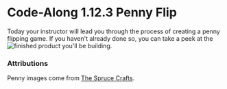# Code-Along 1.12.3 Penny Flip

Today your instructor will lead you through the process of creating a penny flipping game. If you haven't already done so, you can take a peek at the ![finished product you'll be building](TBD).

### Attributions

Penny images come from [The Spruce Crafts](https://www.thesprucecrafts.com/describe-coins-to-collectors-768487). 